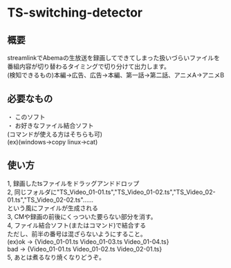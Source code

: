# TS-switching-detector<br>
## 概要<br>
streamlinkでAbemaの生放送を録画してできてしまった扱いづらいファイルを番組内容が切り替わるタイミングで切り分けて出力します。<br>
(検知できるもの)本編->広告、広告->本編、第一話->第二話、アニメA->アニメB<br>

## 必要なもの<br>
・ このソフト<br>
・ お好きなファイル結合ソフト<br>
   (コマンドが使える方はそちらも可)<br>
   (ex)(windows->copy linux->cat)<br>

## 使い方<br>
1,  録画したtsファイルをドラッグアンドドロップ<br>
2,  同じフォルダに"TS_Video_01-01.ts","TS_Video_01-02.ts","TS_Video_02-01.ts","TS_Video_02-02.ts"......<br>
    という風にファイルが生成される<br>
3,  CMや録画の前後にくっついた要らない部分を消す。<br>
4,  ファイル結合ソフト(またはコマンド)で結合する<br>
    ただし、前半の番号は混ざらないようにすること。<br>
    (ex)ok  -> {Video_01-01.ts Video_01-03.ts Video_01-04.ts}<br>
        bad -> {Video_01-01.ts Video_01-02.ts Video_02-01.ts}<br>
5,  あとは煮るなり焼くなりどうぞ。<br>

